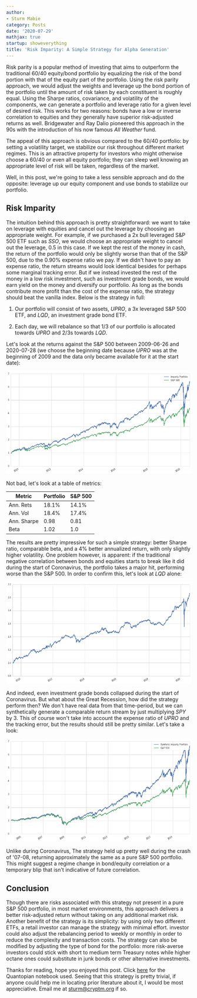 ```yaml
---
author:
- Sturm Mabie
category: Posts
date: '2020-07-29'
mathjax: true
startup: showeverything
title: 'Risk Imparity: A Simple Strategy for Alpha Generation'
---
```


Risk parity is a popular method of investing that aims to outperform the
traditional 60/40 equity/bond portfolio by equalizing the risk of the
bond portion with that of the equity part of the portfolio. Using the
risk parity approach, we would adjust the weights and leverage up the
bond portion of the portfolio until the amount of risk taken by each
constituent is roughly equal. Using the Sharpe ratios, covariance, and
volatility of the components, we can generate a portfolio and leverage
ratio for a given level of desired risk. This works for two reasons:
bonds have a low or inverse correlation to equities and they generally
have superior risk-adjusted returns as well. Bridgewater and Ray Dalio
pioneered this approach in the 90s with the introduction of his now
famous *All Weather* fund.

The appeal of this approach is obvious compared to the 60/40 portfolio:
by setting a volatility target, we stabilize our risk throughout
different market regimes. This is an attractive property for investors
who might otherwise choose a 60/40 or even all equity portfolio; they
can sleep well knowing an appropriate level of risk will be taken,
regardless of the market.

Well, in this post, we\'re going to take a less sensible approach and do
the opposite: leverage up our equity component and use bonds to
stabilize our portfolio.

Risk Imparity
-------------

The intuition behind this approach is pretty straightforward: we want to
take on leverage with equities and cancel out the leverage by choosing
an appropriate weight. For example, if we purchased a 2x bull leveraged
S&P 500 ETF such as *SSO*, we would choose an appropriate weight to
cancel out the leverage, 0.5 in this case. If we kept the rest of the
money in cash, the return of the portfolio would only be slightly worse
than that of the S&P 500, due to the 0.90% expense ratio we pay. If we
didn\'t have to pay an expense ratio, the return streams would look
identical besides for perhaps some marginal tracking error. But if we
instead invested the rest of the money in a low risk investment, such as
investment grade bonds, we would earn yield on the money and diversify
our portfolio. As long as the bonds contribute more profit than the cost
of the expense ratio, the strategy should beat the vanilla index. Below
is the strategy in full:

1.  Our portfolio will consist of two assets, *UPRO*, a 3x leveraged S&P
    500 ETF, and *LQD*, an investment grade bond ETF.

2.  Each day, we will rebalance so that 1/3 of our portfolio is
    allocated towards *UPRO* and 2/3s towards *LQD*.

Let\'s look at the returns against the S&P 500 between 2009-06-26 and
2020-07-28 (we choose the beginning date because *UPRO* was at the
beginning of 2009 and the data only became available for it at the start
date):

![Imparity Portfolio Returns](/assets/iret.png)

Not bad, let\'s look at a table of metrics:

| Metric      | Portfolio | S&P 500 |
|-------------|-----------|---------|
| Ann. Rets   | 18.1%     | 14.1%   |
| Ann. Vol    | 18.4%     | 17.4%   |
| Ann. Sharpe | 0.98      | 0.81    |
| Beta        | 1.02      | 1.0     |

The results are pretty impressive for such a simple strategy: better
Sharpe ratio, comparable beta, and a 4% better annualized return, with
only slightly higher volatility. One problem however, is apparent: if
the traditional negative correlation between bonds and equities starts
to break like it did during the start of Coronavirus, the portfolio
takes a major hit, performing worse than the S&P 500. In order to
confirm this, let\'s look at *LQD* alone:

![LQD Rets](/assets/lqd.png)

And indeed, even investment grade bonds collapsed during the start of
Coronavirus. But what about the Great Recession, how did the strategy
perform then? We don\'t have real data from that time-period, but we can
synthetically generate a comparable return stream by just multiplying
*SPY* by 3. This of course won\'t take into account the expense ratio of
*UPRO* and the tracking error, but the results should still be pretty
similar. Let\'s take a look:

![Synthetic Imparity Portfolio Returns](/assets/siret.png)

Unlike during Coronavirus, The strategy held up pretty well during the
crash of \'07-08, returning approximately the same as a pure S&P 500
portfolio. This might suggest a regime change in bond/equity correlation
or a temporary blip that isn\'t indicative of future correlation.

Conclusion
----------

Though there are risks associated with this strategy not present in a
pure S&P 500 portfolio, in most market environments, this approach
delivers a better risk-adjusted return without taking on any additional
market risk. Another benefit of the strategy is its simplicity: by using
only two different ETFs, a retail investor can manage the strategy with
minimal effort. investor could also adjust the rebalancing period to
weekly or monthly in order to reduce the complexity and transaction
costs. The strategy can also be modified by adjusting the type of bond
for the portfolio: more risk-averse investors could stick with short to
medium term Treasury notes while higher octane ones could substitute in
junk bonds or other alternative investments.

Thanks for reading, hope you enjoyed this post. Click
[here](https://www.quantopian.com/posts/risk-imparity) for the
Quantopian notebook used. Seeing that this strategy is pretty trivial,
if anyone could help me in locating prior literature about it, I would
be most appreciative. Email me at <sturm@cryptm.org> if so.
